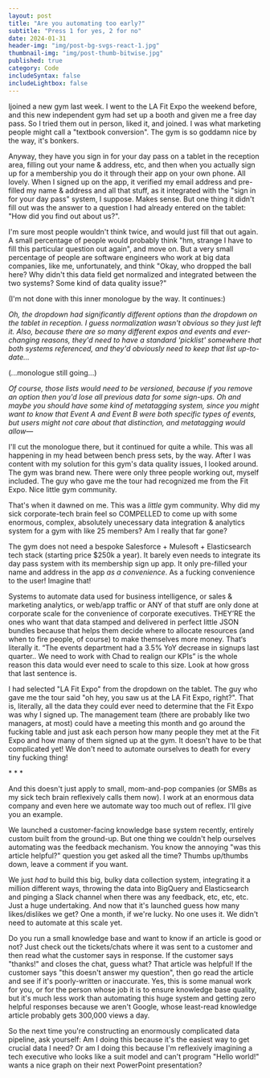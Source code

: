 ```yaml
---
layout: post
title: "Are you automating too early?"
subtitle: "Press 1 for yes, 2 for no"
date: 2024-01-31
header-img: "img/post-bg-svgs-react-1.jpg"
thumbnail-img: "img/post-thumb-bitwise.jpg"
published: true
category: Code
includeSyntax: false
includeLightbox: false
---
```


<span class='illuminated-letter'>I</span>joined a new gym last week. I went to the LA Fit Expo the weekend before, and this new independent gym had set up a booth and given me a free day pass. So I tried them out in person, liked it, and joined. I was what marketing people might call a "textbook conversion". The gym is so goddamn nice by the way, it's bonkers.

Anyway, they have you sign in for your day pass on a tablet in the reception area, filling out your name & address, etc, and then when you actually sign up for a membership you do it through their app on your own phone. All lovely. When I signed up on the app, it verified my email address and pre-filled my name & address and all that stuff, as it integrated with the "sign in for your day pass" system, I suppose. Makes sense. But one thing it didn't fill out was the answer to a question I had already entered on the tablet: "How did you find out about us?".

I'm sure most people wouldn't think twice, and would just fill that out again. A small percentage of people would probably think "hm, strange I have to fill this particular question out again", and move on. But a very small percentage of people are software engineers who work at big data companies, like me, unfortunately, and think "Okay, who dropped the ball here? Why didn't this data field get normalized and integrated between the two systems? Some kind of data quality issue?"

(I'm not done with this inner monologue by the way. It continues:)

_Oh, the dropdown had significantly different options than the dropdown on the tablet in reception. I guess normalization wasn't obvious so they just left it. Also, because there are so many different expos and events and ever-changing reasons, they'd need to have a standard 'picklist' somewhere that both systems referenced, and they'd obviously need to keep that list up-to-date..._

(...monologue still going...)

_Of course, those lists would need to be versioned, because if you remove an option then you'd lose all previous data for some sign-ups. Oh and maybe you should have some kind of metatagging system, since you might want to know that Event A and Event B were both specific types of events, but users might not care about that distinction, and metatagging would allow—_

I'll cut the monologue there, but it continued for quite a while. This was all happening in my head between bench press sets, by the way. After I was content with my solution for this gym's data quality issues, I looked around. The gym was brand new. There were only three people working out, myself included. The guy who gave me the tour had recognized me from the Fit Expo. Nice little gym community.

That's when it dawned on me. This was a _little_ gym community. Why did my sick corporate-tech brain feel so COMPELLED to come up with some enormous, complex, absolutely unecessary data integration & analytics system for a gym with like 25 members? Am I really that far gone?

The gym does not need a bespoke Salesforce + Mulesoft + Elasticsearch tech stack (starting price $250k a year). It barely even needs to integrate its day pass system with its membership sign up app. It only pre-filled your name and address in the app _as a convenience_. As a fucking convenience to the user! Imagine that!

Systems to automate data used for business intelligence, or sales & marketing analytics, or web/app traffic or ANY of that stuff are only done at corporate scale for the convenience of corporate executives. THEY’RE the ones who want that data stamped and delivered in perfect little JSON bundles because that helps them decide where to allocate resources (and when to fire people, of course) to make themselves more money. That‘s literally it. “The events department had a 3.5% YoY decrease in signups last quarter.. We need to work with Chad to realign our KPIs” is the whole reason this data would ever need to scale to this size. Look at how gross that last sentence is.

I had selected "LA Fit Expo" from the dropdown on the tablet. The guy who gave me the tour said "oh hey, you saw us at the LA Fit Expo, right?". That is, literally, all the data they could ever need to determine that the Fit Expo was why I signed up. The management team (there are probably like two managers, at most) could have a meeting this month and go around the fucking table and just ask each person how many people they met at the Fit Expo and how many of them signed up at the gym. It doesn't have to be that complicated yet! We don't need to automate ourselves to death for every tiny fucking thing!

<div class='asterisk-spacer'> * * * </div>

And this doesn't just apply to small, mom-and-pop companies (or SMBs as my sick tech brain reflexively calls them now). I work at an enormous data company and even here we automate way too much out of reflex. I'll give you an example.

We launched a customer-facing knowledge base system recently, entirely custom built from the ground-up. But one thing we couldn't help ourselves automating was the feedback mechanism. You know the annoying "was this article helpful?" question you get asked all the time? Thumbs up/thumbs down, leave a comment if you want.

We just _had_ to build this big, bulky data collection system, integrating it a million different ways, throwing the data into BigQuery and Elasticsearch and pinging a Slack channel when there was any feedback, etc, etc, etc. Just a huge undertaking. And now that it's launched guess how many likes/dislikes we get? One a month, if we're lucky. No one uses it. We didn't need to automate at this scale yet.

Do you run a small knowledge base and want to know if an article is good or not? Just check out the tickets/chats where it was sent to a customer and then read what the customer says in response. If the customer says "thanks!" and closes the chat, guess what? That article was helpful! If the customer says "this doesn't answer my question", then go read the article and see if it's poorly-written or inaccurate. Yes, this is some manual work for you, or for the person whose job it is to ensure knowledge base quality, but it's much less work than automating this huge system and getting zero helpful responses because we aren't Google, whose least-read knowledge article probably gets 300,000 views a day.

So the next time you're constructing an enormously complicated data pipeline, ask yourself: Am I doing this because it's the easiest way to get crucial data I need? Or am I doing this because I'm reflexively imagining a tech executive who looks like a suit model and can't program "Hello world!" wants a nice graph on their next PowerPoint presentation?
